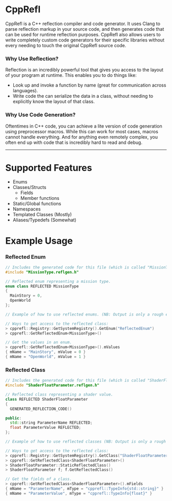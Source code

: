# CppRefl
CppRefl is a C++ reflection compiler and code generator. It uses Clang to parse reflection markup in your source code, and then generates code that can be used for runtime reflection purposes. CppRefl also allows users to write completely custom code generators for their specific libraries without every needing to touch the original CppRefl source code.

### Why Use Reflection?
Reflection is an incredibly powerful tool that gives you access to the layout of your program at runtime. This enables you to do things like:
- Look up and invoke a function by name (great for communication across languages).
- Write code the can serialize the data in a class, without needing to explicitly know the layout of that class.

### Why Use Code Generation?
Oftentimes in C++ code, you can achieve a lite version of code generation using preprocessor macros. While this can work for most cases, macros cannot handle everything. And for anything even remotely complex, you often end up with code that is incredibly hard to read and debug.

---

# Supported Features
- Enums
- Classes/Structs
  - Fields
  - Member functions
- Static/Global functions
- Namespaces
- Templated Classes (Mostly)
- Aliases/Typedefs (Somewhat)

# Example Usage
### Reflected Enum
```cpp
// Includes the generated code for this file (which is called "MissionType.h"). 
#include "MissionType.reflgen.h"

// Reflected enum representing a mission type.
enum class REFLECTED MissionType
{
  MainStory = 0,
  OpenWorld
};

// Example of how to use reflected enums. (NB: Output is only a rough example of what you'd see)

// Ways to get access to the reflected class:
> cpprefl::Registry::GetSystemRegistry().GetEnum("ReflectedEnum")
> cpprefl::GetReflectedEnum<MissionType>()

// Get the values in an enum.
> cpprefl::GetReflectedEnum<MissionType>().mValues
{ mName = "MainStory", mValue = 0 }
{ mName = "OpenWorld", mValue = 1 }
```

### Reflected Class
```cpp
// Includes the generated code for this file (which is called "ShaderFloatParameter.h"). 
#include "ShaderFloatParameter.reflgen.h"

// Reflected class representing a shader value.
class REFLECTED ShaderFloatParameter
{
  GENERATED_REFLECTION_CODE()

public:
  std::string ParameterName REFLECTED;
  float ParameterValue REFLECTED;
};

// Example of how to use reflected classes (NB: Output is only a rough example of what you'd see).

// Ways to get access to the reflected class:
> cpprefl::Registry::GetSystemRegistry().GetClass("ShaderFloatParameter")
> cpprefl::GetReflectedClass<ShaderFloatParameter>()
> ShaderFloatParameter::StaticReflectedClass()
> ShaderFloatParameter f; f.GetReflectedClass()

// Get the fields of a class.
> cpprefl::GetReflectedClass<ShaderFloatParameter>().mFields
{ mName = "ParameterName", mType = "cpprefl::TypeInfo{std::string}" }
{ mName = "ParameterValue", mType = "cpprefl::TypeInfo{float}" }
```
